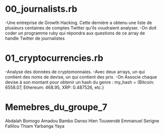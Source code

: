 # 00_journalists.rb
-Une entreprise de Growth Hacking. Cette dernière a obtenu une liste de plusieurs centaines de comptes Twitter qu'ils voudraient analyser.
-On doit coder un programme ruby qui répondra aux questions de ce array de handle Twitter de journalistes



# 01_cryptocurrencies.rb
-Analyse des données de cryptomonnaies.
-Avec deux arrays, un qui contient des noms de devise, un qui contient des prix.
-On Associe chaque devise à son montant pour obtenir un hash du genre : my_hash = {Bitcoin: 6558.07, Ethereum: 468.95, XRP: 0.487526, etc.}

# Memebres_du_groupe_7
Abdalah Bomogo
Amadou Bambo Danso
Hien Touwendé Emmanuel
Serigne Fallilou Thiam <!-- Responsable -->
Yarbanga Yaya